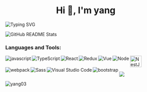 <h1 align="center">Hi 👋, I'm yang</h1>



![Typing SVG](https://readme-typing-svg.herokuapp.com?font=Fira+Code&size=20&pause=1000&color=f46&center=false&vCenter=true&width=500&height=22&lines=An+frontend+developer+come+from+ShangHai)


![GitHub README Stats](https://github-readme-stats.vercel.app/api?username=Yang03&show_icons=true&hide_title=true&count_private=true&theme=radical)


### Languages and Tools:
<p>
   <img align="left" alt="javascript" src="https://img.icons8.com/color/36/javascript--v1.png" />
   <img align="left" alt="TypeScript" src="https://img.icons8.com/color/36/typescript.png" />
   <img align="left" alt="React" src="https://img.icons8.com/plasticine/36/000000/react.png"/>
   <img align="left" alt="Redux" src="https://img.icons8.com/color/36/000000/redux.png"/>
   <img align="left" alt="Vue" src="https://img.icons8.com/color/36/000000/vue-js.png"/>
   <img align="left" alt="Node" src="https://img.icons8.com/color/36/nodejs.png"/>
   <img alt="NestJs" src="https://d33wubrfki0l68.cloudfront.net/e937e774cbbe23635999615ad5d7732decad182a/26072/logo-small.ede75a6b.svg" width="36px" />
   <img align="left" alt="webpack" src="https://img.icons8.com/dusk/36/000000/webpack.png"/>
   <img align="left" alt="Sass" src="https://img.icons8.com/color/36/000000/sass.png"/>
   <img align="left" alt="Visual Studio Code" src="https://img.icons8.com/fluent/36/000000/visual-studio-code-2019.png"/>
   <img align="left" alt="bootstrap" src="https://img.icons8.com/color/36/000000/bootstrap.png"/>
 
</p>



![](https://visitor-badge.glitch.me/badge?page_id=yang03&style=flat-square&color=0088cc)
<p align="left"> <img src="https://komarev.com/ghpvc/?username=yang03&label=Profile%20views&color=0e75b6&style=flat" alt="yang03" /> </p>
